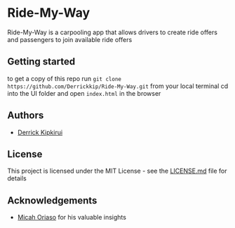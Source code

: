 # Ride-My-Way
Ride-My-Way is a carpooling app that allows drivers to create ride offers and passengers to join available ride offers

## Getting started
 to get a copy of this repo run ``git clone https://github.com/Derrickkip/Ride-My-Way.git`` from your local terminal
 cd into the UI folder and open ``index.html`` in the browser

## Authors
* [Derrick Kipkirui](https://github.com/Derrickkip)

## License
This project is licensed under the MIT License - see the [LICENSE.md](LICENSE) file for details

## Acknowledgements
* [Micah Oriaso](https://github.com/micahoriaso)  for his valuable insights
